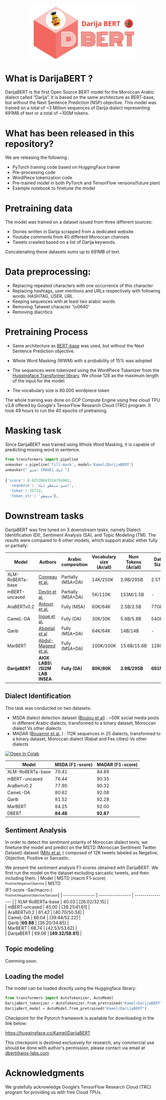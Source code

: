 <p align="center">
  <img  src="./Logo.jpeg" width="350">
</p>

# What is DarijaBERT ?
DarijaBERT is the first Open Source BERT model for the Moroccan Arabic dialect called “Darija”. It is based on the same architecture as BERT-base, but without the Next Sentence Prediction (NSP) objective. This model was trained on a total of ~3 Million sequences of Darija dialect representing 691MB of text or a total of ~100M tokens.

# What has been released in this repository?

We are releasing the following :

* PyTorch training code based on HuggingFace trainer 
* Pre-processing code
* WordPiece tokenization code
* Pre-trained model in both PyTorch and TensorFlow versions(future plan)
* Example notebook to finetune the model

# Pretraining data

The model was trained on a dataset issued from three different sources:
* Stories written in Darija scrapped from a dedicated website
* Youtube comments from 40 different Moroccan channels
* Tweets crawled based on a list of Darija keywords. 

Concatenating these datasets sums up to 691MB of text.

# Data preprocessing: 

* Replacing repeated characters with one occurrence of this character
* Replacing hashtags, user mentions and URLs respectively with following words: HASHTAG, USER, URL. 
* Keeping sequences with at least two arabic words
* Removing Tatweel character '\\u0640'
* Removing diacritics
# Pretraining Process

* Same architecture as  [BERT-base](https://github.com/google-research/bert)  was used, but without the Next Sentence Prediction objective.

* Whole Word Masking (WWM)  with a probability of 15% was adopted

* The sequences were tokenized using the  WordPiece Tokenizer from the [Huggingface Transformer library](https://huggingface.co/transformers/). We chose 128 as the maximum length of the input for the model.

* The vocabulary size is 80.000 wordpiece token

The whole training was done on GCP Compute Engine using free cloud TPU v3.8 offered by Google's TensorFlow Research Cloud (TRC) program. It took 49 hours to run the 40 epochs of pretraining.
# Masking task
Since DarijaBERT was trained  using Whole Word Masking, it  is capable of predicting  missing word  in sentence.
```python
from transformers import pipeline
unmasker = pipeline('fill-mask', model='Kamel/DarijaBERT')
unmasker(" اشنو [MASK] ليك ")

{'score': 0.02539043314754963,
  'sequence': 'اشنو سيفطو ليك',
  'token': 25722,
  'token_str': 'سيفطو'},
```

# Downstream tasks 

DarijaBERT was fine tuned on 3 downstream tasks, namely Dialect Identification (DI), Sentiment Analysis (SA), and Topic Modeling (TM). The results were compared to 6 other models, which support arabic either fully or partially:


| Model            | Authors  | Arabic composition | Vocabulary size (Ar/all) | Num Tokens (Ar/all) | Data Size | Num of parameters | Num of Steps | 
| ---------------- | -------  | ------------------ | ------------------------ | ------------------- | --------- | ----------------- | ------------ | 
| XLM-RoBERTa-base | [Conneau et al.](https://aclanthology.org/2020.acl-main.747/)  | Partially (MSA+DA) | 14K/250K                 | 2.9B/295B           |  2.5TB    | 278M              | -            | 
| mBERT-uncased    | [Devlin et al.](https://aclanthology.org/N19-1423/)   | Partially (MSA+DA) | 5K/110K                  | 153M/1.5B           | -         | 167M              | -            | 
| AraBERTv0.2      | [Antoun et al.](https://aclanthology.org/2020.osact-1.2/)   | Fully (MSA)        | 60K/64K                  | 2.5B/2.5B           |  77GB     | 136M              | 3M           | 
| CameL-DA         | [Inoue et al.](https://aclanthology.org/2021.wanlp-1.10.pdf)   | Fully (DA)         | 30K/30K                  | 5.8B/5.8B           |  54GB     | 109M              | 1M           | 
| Qarib            | [Abdelali et al](https://www.researchgate.net/publication/349520378_Pre-Training_BERT_on_Arabic_Tweets_Practical_Considerations)   | Fully (MSA+DA)     | 64K/64K                  | 14B/14B             |  -        | 135M              | 10M          | 
| MarBERT          | [Abdul-Mageed et al.](https://aclanthology.org/2021.acl-long.551/)   | Fully (MSA+DA)     | 100K/100K                | 15.6B/15.6B         |  128GB    | 163M              | 17M          | 
| **DarijaBERT**            | **AIOX LABS\ /SI2M LAB INSEA**  | **Fully (DA)** | **80K/80K**       | **2.9B/295B**           |  **691MB**    | **147M**              | **235k**            | 

## Dialect Identification

This task was conducted on two datasets:
* MSDA dialect detection dataset ([Boujou et al](https://www.researchgate.net/publication/349520583_An_open_access_NLP_dataset_for_Arabic_dialects_Data_collection_labeling_and_model_construction)) : ~50K social media posts in different Arabic dialects, transformed to a binary dataset, Moroccan dialect Vs other dialects
* MADAR ([Bouamor et al.](https://aclanthology.org/L18-1535/) ) :  112K sequences in 25 dialects, transformed to a binary dataset, Moroccan dialect (Rabat and Fes cities)  Vs other dialects

[![Open In Colab](https://colab.research.google.com/assets/colab-badge.svg)](https://colab.research.google.com/drive/1drU2CwZLtQ1BYLCuy_wXQhfWyL1ywvmK?usp=sharing)


| Model            | MSDA (F1-score)  | MADAR (F1-score) | 
| ---------------- | ---------------- | ---------------- | 
| XLM-RoBERTa-base | 70.41  | 84.89 |  
| mBERT-uncased    | 76.44  | 90.35 |   
| AraBertv0.2      | 77.90  | 90.32 |  
| CameL-DA         | 80.62  | 92.08 |   
| Qarib            | 81.52  | 92.28 |   
| MarBERT          | 84.25  | 92.00 |   
| DBERT            | **84.48** | **92.87** |


## Sentiment Analysis

In order to detect the sentiment polarity of Moroccan dialect texts, we finetune the model and predict on the MSTD (Moroccan Sentiment Twitter Dataset) dataset ([Mihi et al.](https://thesai.org/Publications/ViewPaper?Volume=11&Issue=10&Code=IJACSA&SerialNo=45) ) composed of  12K tweets labeled as Negative, Objective, Positive or Sarcastic.

We present the sentiment analysis F1-scores obtained with DarijaBERT. We first run the model on the dataset excluding sarcastic tweets, and then including them.
| Model            | MSTD  (macro F1-score)<br /> <sub><sup>Positive/Negative/Objective </sup></sub>| MSTD <br /> (F1-score -Sar/macro-) <br /><sub><sup>Positive/Negative/Objective/Sarcasm</sup></sub>| 
| ---------------- | ---------------- | ---------------- | 
| XLM-RoBERTa-base | 40.03  | \[26.02/32.15\] |  
| mBERT-uncased    | 45.00  | \[39.21/41.61\] |   
| AraBERTv0.2      | 61.42  | \[40.70/50.34\] |  
| CameL-DA         | 66.04  | \[39.44/52.22\] |   
| Qarib            |**69.88**  | \[36.20/34.85\] |   
| MarBERT          | 68.74  | \[42.53/53.62\] |   
| DarijaBERT            |  69.06   | **\[49.32/58.81\]** | 

## Topic modeling
Comming soon. 

## Loading the model

The model can be loaded directly using the Huggingface library:
```python
from transformers import AutoTokenizer, AutoModel
DarijaBert_tokenizer = AutoTokenizer.from_pretrained("Kamel/DarijaBERT")
DarijaBert_model = AutoModel.from_pretrained("Kamel/DarijaBERT")
```

Checkpoint for the  Pytorch framework  is  available for downloading in the link below:

https://huggingface.co/Kamel/DarijaBERT

This  checkpoint is  destined exclusively for research, any commercial use should be done with author's permission, please contact via email  at dbert@aiox-labs.com

# Acknowledgments
We gratefully acknowledge Google’s TensorFlow Research Cloud (TRC) program for providing us with free Cloud TPUs.
 
